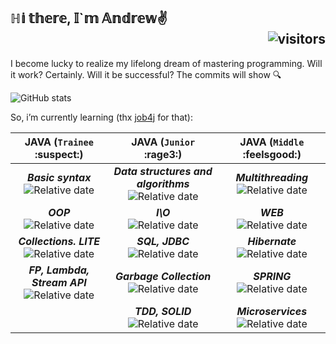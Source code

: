 ## ℍ𝕚 𝕥𝕙𝕖𝕣𝕖, 𝕀`𝕞 𝔸𝕟𝕕𝕣𝕖𝕨✌️<div align="right">![visitors](https://visitor-badge.glitch.me/badge?page_id=https://github.com/Futsey&left_color=blue&right_color=green)</div>
I become lucky to realize my lifelong dream of mastering programming. 
Will it work? Certainly. Will it be successful? The commits will show 🔍

![GitHub stats](https://github-readme-stats.vercel.app/api?username=Futsey&show_icons=true&theme=dark)

So, i’m currently learning (thx [job4j](https://job4j.ru/) for that):

|  JAVA (`Trainee` :suspect:)       | JAVA (`Junior` :rage3:)                | JAVA (`Middle` :feelsgood:) |
| :-------------: |:------------------:| :-----:|
| _**Basic syntax**_ <div align="center"> ![Relative date](https://img.shields.io/date/1636301400?color=green&label=DONE&style=plastic) | _**Data structures and algorithms**_ <div align="center"> ![Relative date](https://img.shields.io/date/1649994400?color=%231A871A&label=DONE&style=plastic) | _**Multithreading**_ <div align="center"> ![Relative date](https://img.shields.io/date/1665814400?color=%23208754&label=DONE&style=plastic) |
| _**OOP**_ <div align="center"> ![Relative date](https://img.shields.io/date/1638914400?color=green&label=DONE&logoColor=blue) | _**I\O**_ <div align="center"> ![Relative date](https://img.shields.io/date/1656194400?color=%231A871A&label=DONE&style=plastic) | _**WEB**_ <div align="center"> ![Relative date](https://img.shields.io/date/1673814400?color=%23208754&label=DONE&style=plastic) |
| _**Collections. LITE**_ <div align="center"> ![Relative date](https://img.shields.io/date/1644555520?color=green&label=DONE&style=plastic) | _**SQL, JDBC <br>**_ <div align="center"> ![Relative date](https://img.shields.io/date/1657194400?color=%231A871A&label=DONE&style=plastic)    | _**Hibernate**_ <div align="center"> ![Relative date](https://img.shields.io/date/1678114400?color=%23208754&label=DONE&style=plastic) |
| _**FP, Lambda, Stream API**_ <div align="center"> ![Relative date](https://img.shields.io/date/1646934400?color=green&label=DONE&style=plastic) | _**Garbage Collection**_ <div align="center"> ![Relative date](https://img.shields.io/date/1659934400?color=%231A871A&label=DONE&style=plastic) |  _**SPRING**_ <div align="center"> ![Relative date](https://img.shields.io/date/1685184400?color=%236571DA&label=TODO&style=plastic)  |
|     | _**TDD, SOLID**_ <div align="center"> ![Relative date](https://img.shields.io/date/1662934400?color=%231A871A&label=DONE&style=plastic)  |  _**Microservices**_ <div align="center"> ![Relative date](https://img.shields.io/date/1686984400?color=%236571DA&label=TODO&style=plastic)  |
